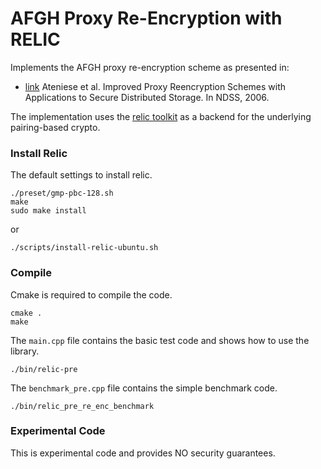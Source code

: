 # AFGH Proxy Re-Encryption with RELIC

Implements the AFGH proxy re-encryption scheme as presented in:

- [link](https://eprint.iacr.org/2005/028.pdf) Ateniese et al. Improved Proxy Reencryption Schemes with Applications to Secure Distributed Storage. In NDSS, 2006.

The implementation uses the [relic toolkit](https://github.com/relic-toolkit/relic) as a backend for the underlying pairing-based crypto.

### Install Relic
The default settings to install relic.
```
./preset/gmp-pbc-128.sh
make 
sudo make install
```

or

```
./scripts/install-relic-ubuntu.sh
```


### Compile 
Cmake is required to compile the code.
```
cmake .
make
```
The `main.cpp` file contains the basic test code and shows how to use the library. 
```
./bin/relic-pre
```

The `benchmark_pre.cpp` file contains the simple benchmark code. 
```
./bin/relic_pre_re_enc_benchmark
```

### Experimental Code
This is experimental code and provides NO security guarantees.
